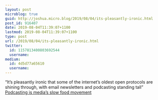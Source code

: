```yaml
---
layout: post
microblog: true
guid: http://joshua.micro.blog/2019/08/04/its-pleasantly-ironic.html
post_id: 916407
date: 2019-08-04T11:39:07+1100
lastmod: 2019-08-04T11:39:07+1100
type: post
url: /2019/08/04/its-pleasantly-ironic.html
twitter:
  id: 1157813400803692544
  username: 
medium:
  id: 4d5d77a65610
  username: 
---
```

“It’s pleasantly ironic that some of the internet’s oldest open protocols are shining through, with email newsletters and podcasting standing tall” [Podcasting is media’s slow food movement](https://www.niemanlab.org/2018/12/podcasting-is-medias-slow-food-movement/)
